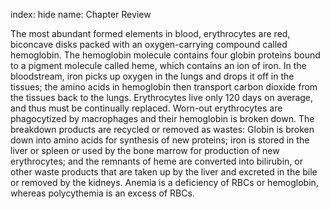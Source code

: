 index: hide
name: Chapter Review

The most abundant formed elements in blood, erythrocytes are red, biconcave disks packed with an oxygen-carrying compound called hemoglobin. The hemoglobin molecule contains four globin proteins bound to a pigment molecule called heme, which contains an ion of iron. In the bloodstream, iron picks up oxygen in the lungs and drops it off in the tissues; the amino acids in hemoglobin then transport carbon dioxide from the tissues back to the lungs. Erythrocytes live only 120 days on average, and thus must be continually replaced. Worn-out erythrocytes are phagocytized by macrophages and their hemoglobin is broken down. The breakdown products are recycled or removed as wastes: Globin is broken down into amino acids for synthesis of new proteins; iron is stored in the liver or spleen or used by the bone marrow for production of new erythrocytes; and the remnants of heme are converted into bilirubin, or other waste products that are taken up by the liver and excreted in the bile or removed by the kidneys. Anemia is a deficiency of RBCs or hemoglobin, whereas polycythemia is an excess of RBCs.
